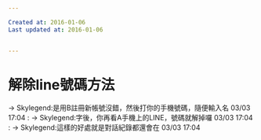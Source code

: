 ```yaml
---

Created at: 2016-01-06
Last updated at: 2016-01-06


---
```


# 解除line號碼方法


→ Skylegend:是用B註冊新帳號沒錯，然後打你的手機號碼，隨便輸入名 03/03 17:04 : → Skylegend:字後，你再看A手機上的LINE，號碼就解掉囉 03/03 17:04 : → Skylegend:這樣的好處就是對話紀錄都還會在 03/03 17:04

